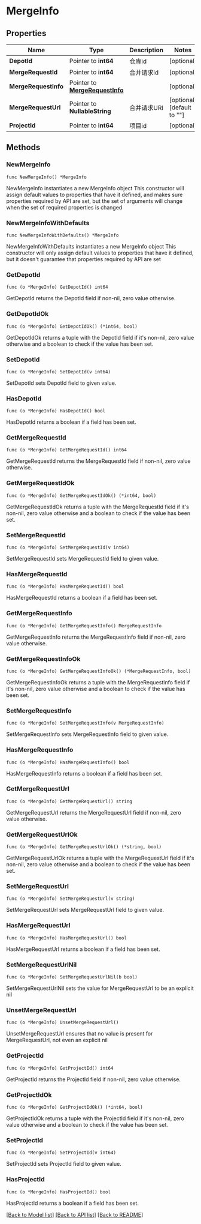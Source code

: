 # MergeInfo

## Properties

Name | Type | Description | Notes
------------ | ------------- | ------------- | -------------
**DepotId** | Pointer to **int64** | 仓库id | [optional] 
**MergeRequestId** | Pointer to **int64** | 合并请求id | [optional] 
**MergeRequestInfo** | Pointer to [**MergeRequestInfo**](MergeRequestInfo.md) |  | [optional] 
**MergeRequestUrl** | Pointer to **NullableString** | 合并请求URl | [optional] [default to ""]
**ProjectId** | Pointer to **int64** | 项目id | [optional] 

## Methods

### NewMergeInfo

`func NewMergeInfo() *MergeInfo`

NewMergeInfo instantiates a new MergeInfo object
This constructor will assign default values to properties that have it defined,
and makes sure properties required by API are set, but the set of arguments
will change when the set of required properties is changed

### NewMergeInfoWithDefaults

`func NewMergeInfoWithDefaults() *MergeInfo`

NewMergeInfoWithDefaults instantiates a new MergeInfo object
This constructor will only assign default values to properties that have it defined,
but it doesn't guarantee that properties required by API are set

### GetDepotId

`func (o *MergeInfo) GetDepotId() int64`

GetDepotId returns the DepotId field if non-nil, zero value otherwise.

### GetDepotIdOk

`func (o *MergeInfo) GetDepotIdOk() (*int64, bool)`

GetDepotIdOk returns a tuple with the DepotId field if it's non-nil, zero value otherwise
and a boolean to check if the value has been set.

### SetDepotId

`func (o *MergeInfo) SetDepotId(v int64)`

SetDepotId sets DepotId field to given value.

### HasDepotId

`func (o *MergeInfo) HasDepotId() bool`

HasDepotId returns a boolean if a field has been set.

### GetMergeRequestId

`func (o *MergeInfo) GetMergeRequestId() int64`

GetMergeRequestId returns the MergeRequestId field if non-nil, zero value otherwise.

### GetMergeRequestIdOk

`func (o *MergeInfo) GetMergeRequestIdOk() (*int64, bool)`

GetMergeRequestIdOk returns a tuple with the MergeRequestId field if it's non-nil, zero value otherwise
and a boolean to check if the value has been set.

### SetMergeRequestId

`func (o *MergeInfo) SetMergeRequestId(v int64)`

SetMergeRequestId sets MergeRequestId field to given value.

### HasMergeRequestId

`func (o *MergeInfo) HasMergeRequestId() bool`

HasMergeRequestId returns a boolean if a field has been set.

### GetMergeRequestInfo

`func (o *MergeInfo) GetMergeRequestInfo() MergeRequestInfo`

GetMergeRequestInfo returns the MergeRequestInfo field if non-nil, zero value otherwise.

### GetMergeRequestInfoOk

`func (o *MergeInfo) GetMergeRequestInfoOk() (*MergeRequestInfo, bool)`

GetMergeRequestInfoOk returns a tuple with the MergeRequestInfo field if it's non-nil, zero value otherwise
and a boolean to check if the value has been set.

### SetMergeRequestInfo

`func (o *MergeInfo) SetMergeRequestInfo(v MergeRequestInfo)`

SetMergeRequestInfo sets MergeRequestInfo field to given value.

### HasMergeRequestInfo

`func (o *MergeInfo) HasMergeRequestInfo() bool`

HasMergeRequestInfo returns a boolean if a field has been set.

### GetMergeRequestUrl

`func (o *MergeInfo) GetMergeRequestUrl() string`

GetMergeRequestUrl returns the MergeRequestUrl field if non-nil, zero value otherwise.

### GetMergeRequestUrlOk

`func (o *MergeInfo) GetMergeRequestUrlOk() (*string, bool)`

GetMergeRequestUrlOk returns a tuple with the MergeRequestUrl field if it's non-nil, zero value otherwise
and a boolean to check if the value has been set.

### SetMergeRequestUrl

`func (o *MergeInfo) SetMergeRequestUrl(v string)`

SetMergeRequestUrl sets MergeRequestUrl field to given value.

### HasMergeRequestUrl

`func (o *MergeInfo) HasMergeRequestUrl() bool`

HasMergeRequestUrl returns a boolean if a field has been set.

### SetMergeRequestUrlNil

`func (o *MergeInfo) SetMergeRequestUrlNil(b bool)`

 SetMergeRequestUrlNil sets the value for MergeRequestUrl to be an explicit nil

### UnsetMergeRequestUrl
`func (o *MergeInfo) UnsetMergeRequestUrl()`

UnsetMergeRequestUrl ensures that no value is present for MergeRequestUrl, not even an explicit nil
### GetProjectId

`func (o *MergeInfo) GetProjectId() int64`

GetProjectId returns the ProjectId field if non-nil, zero value otherwise.

### GetProjectIdOk

`func (o *MergeInfo) GetProjectIdOk() (*int64, bool)`

GetProjectIdOk returns a tuple with the ProjectId field if it's non-nil, zero value otherwise
and a boolean to check if the value has been set.

### SetProjectId

`func (o *MergeInfo) SetProjectId(v int64)`

SetProjectId sets ProjectId field to given value.

### HasProjectId

`func (o *MergeInfo) HasProjectId() bool`

HasProjectId returns a boolean if a field has been set.


[[Back to Model list]](../README.md#documentation-for-models) [[Back to API list]](../README.md#documentation-for-api-endpoints) [[Back to README]](../README.md)


